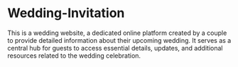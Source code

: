 # Wedding-Invitation

This is a wedding website, a dedicated online platform created by a couple to provide detailed information about their upcoming wedding. It serves as a central hub for guests to access essential details, updates, and additional resources related to the wedding celebration.
